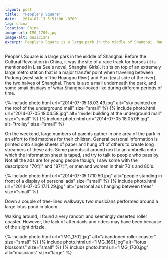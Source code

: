 ```yaml
---
layout: post
title:  "People's Square"
date:   2014-07-13 5:51:00 -0700
tag: china
location: China
image-url: IMG_1700.jpg
image-alt: musicians
excerpt: People's Square is a large park in the middle of Shanghai. Many people visit here on the weekends.
---
```

People's Square is a large park in the middle of Shanghai. Before the Cultural Revolution in China, it was the site of a race track for horses (it is mentioned in Lisa See's novel, Shanghai Girls). It sits on top of an extremely large metro station that is a major transfer point when traveling between Pudong (west side of the Huangpu River) and Puxi (east side of the river), the two halves of Shanghai. There is also a mall underneath the park, and some small displays of what Shanghai looked like during different periods of time.

<div class='img-gallery'>
{% include photo.html url="2014-07-05 18.03.49.jpg" alt="sky painted on the roof of the underground mall" size="small" %}
{% include photo.html url="2014-07-05 18.04.58.jpg" alt="model building at the underground mall" size="small" %}
{% include photo.html url="2014-07-05 18.05.06.jpg" alt="trolley" size="small" %}
</div>

On the weekend, large numbers of parents gather in one area of the park in an effort to find matches for their children. General personal information is printed onto single sheets of paper and hung off of others to create long streamers of these ads. Some parents sit around next to an umbrella onto which the information sheet is taped, and try to talk to people who pass by. Not all the ads are for young people though; I saw some with the descriptors "70年" and "87年", or men and women in their 70's and 80's.

<div class='img-gallery'>
{% include photo.html url="2014-07-05 17.10.50.jpg" alt="people standing in front of a display of personal ads" size="small" %}
{% include photo.html url="2014-07-05 17.11.29.jpg" alt="personal ads hanging between trees" size="small" %}
</div>

Down a couple of tree-lined walkways, two musicians performed around a large lotus pond in bloom.

Walking around, I found a very random and seemingly deserted roller coaster. However, the lack of attendants and riders may have been because of the slight drizzle.

<div class='img-gallery'>
{% include photo.html url="IMG_1702.jpg" alt="abandoned roller coaster" size="small" %}
{% include photo.html url="IMG_1691.jpg" alt="lotus blossoms" size="small" %}
{% include photo.html url="IMG_1700.jpg" alt="musicians" size="large" %}
</div>
